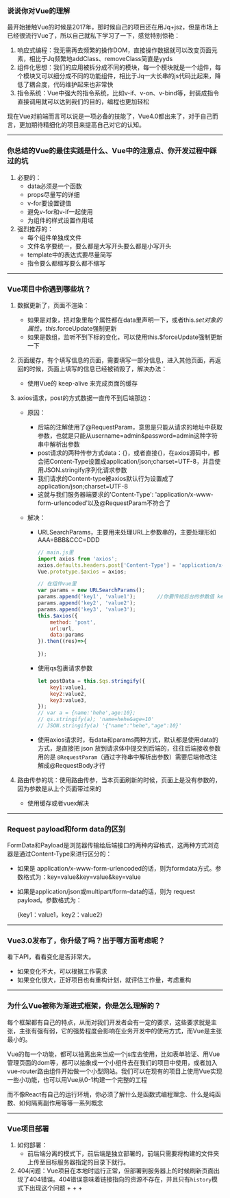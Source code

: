 ### 说说你对Vue的理解

最开始接触Vue的时候是2017年，那时候自己的项目还在用Jq+jsz，但是市场上已经很流行Vue了，所以自己就私下学习了一下，感觉特别惊艳：

1. 响应式编程：我无需再去频繁的操作DOM，直接操作数据就可以改变页面元素，相比于Jq频繁地addClass、removeClass简直是yyds
2. 组件化思想：我们的应用被拆分成不同的模块，每一个模块就是一个组件，每个模块又可以细分成不同的功能组件，相比于Jq一大长串的js代码比起来，降低了耦合度，代码维护起来也非常快
3. 指令系统：Vue中强大的指令系统，比如v-if、v-on、v-bind等，封装成指令直接调用就可以达到我们的目的，编程也更加轻松



现在Vue对前端而言可以说是一项必备的技能了，Vue4.0都出来了，对于自己而言，更加期待精细化的项目来提高自己对它的认知。

---

### 你总结的Vue的最佳实践是什么、Vue中的注意点、你开发过程中踩过的坑

1. 必要的：
   + data必须是一个函数
   + props尽量写的详细
   + v-for要设置键值
   + 避免v-for和v-if一起使用
   + 为组件的样式设置作用域
2. 强烈推荐的：
   + 每个组件单独成文件
   + 文件名字要统一，要么都是大写开头要么都是小写开头
   + template中的表达式要尽量简写
   + 指令要么都缩写要么都不缩写

---

### Vue项目中你遇到哪些坑？

1. 数据更新了，页面不渲染：
   + 如果是对象，把对象里每个属性都在data里声明一下，或者this.$set对象的属性，this.$forceUpdate强制更新
   + 如果是数组，监听不到下标的变化，可以使用this.$forceUpdate强制更新一下
   
2. 页面缓存，有个填写信息的页面，需要填写一部分信息，进入其他页面，再返回的时候，页面上填写的信息已经被销毁了，解决办法：

   + 使用Vue的 keep-alive 来完成页面的缓存

3. axios请求，post的方式数据一直传不到后端那边：

   + 原因：

     + 后端的注解使用了@RequestParam，意思是只能从请求的地址中获取参数，也就是只能从username=admin&password=admin这种字符串中解析出参数
     + post请求的两种传参方式data：{}，或者直接{}，在axios源码中，都会把Content-Type设置成application/json;charset=UTF-8，并且使用JSON.stringify序列化请求参数
     + 我们请求的Content-type被axios默认行为设置成了application/json;charset=UTF-8
     + 这就与我们服务器端要求的'Content-Type': 'application/x-www-form-urlencoded'以及@RequestParam不符合了

   + 解决：

     + URLSearchParams，主要用来处理URL上参数串的，主要处理形如AAA=BBB&CCC=DDD

       ```javascript
       // main.js里
       import axios from 'axios';
       axios.defaults.headers.post['Content-Type'] = 'application/x-www-form-urlencoded';
       Vue.prototype.$axios = axios;
       
       // 在组件vue里
       var params = new URLSearchParams();
       params.append('key1', 'value1');       //你要传给后台的参数值 key/value
       params.append('key2', 'value2');
       params.append('key3', 'value3');
       this.$axios({
           method: 'post',
           url:url,
           data:params
       }).then((res)=>{
           
       });
       ```

     + 使用qs包裹请求参数

       ```javascript
       let postData = this.$qs.stringify({
           key1:value1,
           key2:value2,
           key3:value3,
       });
       // var a = {name:'hehe',age:10};
       // qs.stringify(a); 'name=hehe&age=10'
       // JSON.stringify(a) '{"name":"hehe","age":10}'
       ```

     + 使用axios请求时，有data和params两种方式，默认都是使用data的方式，是直接把 json 放到请求体中提交到后端的，往往后端接收参数用的是 `@RequestParam`（通过字符串中解析出参数）需要后端修改注解成@RequestBody才行

       

4. 路由传参的坑：使用路由传参，当本页面刷新的时候，页面上是没有参数的，因为参数是从上个页面带过来的

   + 使用缓存或者vuex解决

---

### Request payload和form data的区别

FormData和Payload是浏览器传输给后端接口的两种内容格式，这两种方式浏览器是通过Content-Type来进行区分的：

+ 如果是 application/x-www-form-urlencoded的话，则为formdata方式。参数格式为：key=value&key=value&key=value

+ 如果是application/json或multipart/form-data的话，则为 request payload。参数格式为：

  {key1：value1，key2：value2}

---

### Vue3.0发布了，你升级了吗？出于哪方面考虑呢？

看下API，看看变化是否非常大。

+ 如果变化不大，可以根据工作需求
+ 如果变化很大，正好项目也有重构计划，就评估工作量，考虑重构

---

### 为什么Vue被称为渐进式框架，你是怎么理解的？

每个框架都有自己的特点，从而对我们开发者会有一定的要求，这些要求就是主张，主张有强有弱，它的强势程度会影响在业务开发中的使用方式，而Vue是主张最小的。



Vue的每一个功能，都可以抽离出来当成一个js库去使用，比如表单验证、用Vue管理页面的dom等，都可以抽象成一个小组件去在我们的项目中使用，或者加入vue-router路由组件开始做一个小型网站。我们可以在现有的项目上使用Vue实现一些小功能，也可以用Vue从0-1构建一个完整的工程



而不像React有自己的运行环境，你必须了解什么是函数式编程理念、什么是纯函数、如何隔离副作用等等一系列概念

---

### Vue项目部署

1. 如何部署：
   + 前后端分离的模式下，前后端是独立部署的，前端只需要将构建的文件夹上传至目标服务器指定的目录下就行。
2. 404问题：Vue项目在本地时运行正常，但部署到服务器上的时候刷新页面出现了404错误。404错误意味着链接指向的资源不存在，并且只有`history`模式下出现这个问题
   + 
     + 
   + 



























